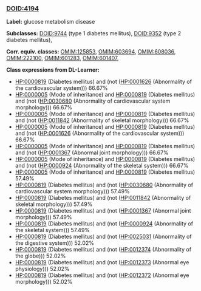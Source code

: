 
### [DOID:4194](http://purl.obolibrary.org/obo/DOID_4194)
**Label:** glucose metabolism disease

**Subclasses:** [DOID:9744](http://purl.obolibrary.org/obo/DOID_9744) (type 1 diabetes mellitus), [DOID:9352](http://purl.obolibrary.org/obo/DOID_9352) (type 2 diabetes mellitus), 

**Corr. equiv. classes:** [OMIM:125853](http://purl.obolibrary.org/obo/OMIM_125853), [OMIM:603694](http://purl.obolibrary.org/obo/OMIM_603694), [OMIM:608036](http://purl.obolibrary.org/obo/OMIM_608036), [OMIM:222100](http://purl.obolibrary.org/obo/OMIM_222100), [OMIM:601283](http://purl.obolibrary.org/obo/OMIM_601283), [OMIM:601407](http://purl.obolibrary.org/obo/OMIM_601407), 

**Class expressions from DL-Learner:**

- [HP:0000819](http://purl.obolibrary.org/obo/HP_0000819) (Diabetes mellitus) and (not ([HP:0001626](http://purl.obolibrary.org/obo/HP_0001626) (Abnormality of the cardiovascular system))) 66.67%
- [HP:0000005](http://purl.obolibrary.org/obo/HP_0000005) (Mode of inheritance) and [HP:0000819](http://purl.obolibrary.org/obo/HP_0000819) (Diabetes mellitus) and (not ([HP:0030680](http://purl.obolibrary.org/obo/HP_0030680) (Abnormality of cardiovascular system morphology))) 66.67%
- [HP:0000005](http://purl.obolibrary.org/obo/HP_0000005) (Mode of inheritance) and [HP:0000819](http://purl.obolibrary.org/obo/HP_0000819) (Diabetes mellitus) and (not ([HP:0011842](http://purl.obolibrary.org/obo/HP_0011842) (Abnormality of skeletal morphology))) 66.67%
- [HP:0000005](http://purl.obolibrary.org/obo/HP_0000005) (Mode of inheritance) and [HP:0000819](http://purl.obolibrary.org/obo/HP_0000819) (Diabetes mellitus) and (not ([HP:0001626](http://purl.obolibrary.org/obo/HP_0001626) (Abnormality of the cardiovascular system))) 66.67%
- [HP:0000005](http://purl.obolibrary.org/obo/HP_0000005) (Mode of inheritance) and [HP:0000819](http://purl.obolibrary.org/obo/HP_0000819) (Diabetes mellitus) and (not ([HP:0001367](http://purl.obolibrary.org/obo/HP_0001367) (Abnormal joint morphology))) 66.67%
- [HP:0000005](http://purl.obolibrary.org/obo/HP_0000005) (Mode of inheritance) and [HP:0000819](http://purl.obolibrary.org/obo/HP_0000819) (Diabetes mellitus) and (not ([HP:0000924](http://purl.obolibrary.org/obo/HP_0000924) (Abnormality of the skeletal system))) 66.67%
- [HP:0000005](http://purl.obolibrary.org/obo/HP_0000005) (Mode of inheritance) and [HP:0000819](http://purl.obolibrary.org/obo/HP_0000819) (Diabetes mellitus) 57.49%
- [HP:0000819](http://purl.obolibrary.org/obo/HP_0000819) (Diabetes mellitus) and (not ([HP:0030680](http://purl.obolibrary.org/obo/HP_0030680) (Abnormality of cardiovascular system morphology))) 57.49%
- [HP:0000819](http://purl.obolibrary.org/obo/HP_0000819) (Diabetes mellitus) and (not ([HP:0011842](http://purl.obolibrary.org/obo/HP_0011842) (Abnormality of skeletal morphology))) 57.49%
- [HP:0000819](http://purl.obolibrary.org/obo/HP_0000819) (Diabetes mellitus) and (not ([HP:0001367](http://purl.obolibrary.org/obo/HP_0001367) (Abnormal joint morphology))) 57.49%
- [HP:0000819](http://purl.obolibrary.org/obo/HP_0000819) (Diabetes mellitus) and (not ([HP:0000924](http://purl.obolibrary.org/obo/HP_0000924) (Abnormality of the skeletal system))) 57.49%
- [HP:0000819](http://purl.obolibrary.org/obo/HP_0000819) (Diabetes mellitus) and (not ([HP:0025031](http://purl.obolibrary.org/obo/HP_0025031) (Abnormality of the digestive system))) 52.02%
- [HP:0000819](http://purl.obolibrary.org/obo/HP_0000819) (Diabetes mellitus) and (not ([HP:0012374](http://purl.obolibrary.org/obo/HP_0012374) (Abnormality of the globe))) 52.02%
- [HP:0000819](http://purl.obolibrary.org/obo/HP_0000819) (Diabetes mellitus) and (not ([HP:0012373](http://purl.obolibrary.org/obo/HP_0012373) (Abnormal eye physiology))) 52.02%
- [HP:0000819](http://purl.obolibrary.org/obo/HP_0000819) (Diabetes mellitus) and (not ([HP:0012372](http://purl.obolibrary.org/obo/HP_0012372) (Abnormal eye morphology))) 52.02%


